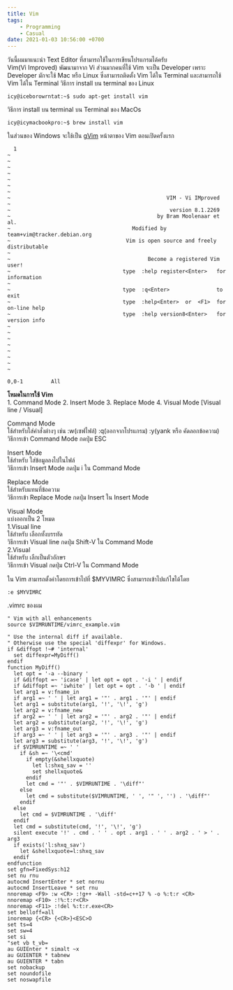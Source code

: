 ```yaml
---
title: Vim
tags:
    - Programming
    - Casual
date: 2021-01-03 10:56:00 +0700
---
```


วันนี้ผมมาแนะนำ Text Editor ที่สามารถใช้ในการเขียนโปรแกรมได้ครับ<br>
Vim(Vi Improved) พัฒนามาจาก Vi ส่วนมากคนที่ใช้ Vim จะเป็น Developer เพราะ Developer มักจะใช้ Mac หรือ Linux ซึ่งสามารถติดตั้ง Vim ได้ใน Terminal และสามารถใช้ Vim ได้ใน Terminal
วิธีการ install บน terminal ของ Linux
```shell
icy@iceborowrntat:~$ sudo apt-get install vim
```
วิธีการ install บน terminal บน Terminal ของ MacOs
```shell
icy@icymacbookpro:~$ brew install vim
```
ในส่วนของ Windows จะใช้เป็น [gVim](https://www.vim.org/download.php)
หน้าตาของ Vim ตอนเปิดครั้งแรก
```
  1
~                                                                                                                       
~                                                                                                                       
~                                                                                                                       
~                                                                                                                       
~                                                                                                                       
~                                                                                                                       
~                                                                                                                       
~                                                  VIM - Vi IMproved                                                    
~                                                                                                                       
~                                                   version 8.1.2269                                                    
~                                               by Bram Moolenaar et al.                                                
~                                       Modified by team+vim@tracker.debian.org                                         
~                                     Vim is open source and freely distributable                                       
~                                                                                                                       
~                                            Become a registered Vim user!                                              
~                                    type  :help register<Enter>   for information                                      
~                                                                                                                       
~                                    type  :q<Enter>               to exit                                              
~                                    type  :help<Enter>  or  <F1>  for on-line help                                     
~                                    type  :help version8<Enter>   for version info                                     
~                                                                                                                       
~                                                                                                                       
~                                                                                                                       
~                                                                                                                       
~                                                                                                                       
~                                                                                                                       
~                                                                                                                       
~                                                                                                                         
                                                                                                    0,0-1         All 
```
**โหมดในการใช้ Vim**<br>
    1. Command Mode
    2. Insert Mode
    3. Replace Mode
    4. Visual Mode [Visual line / Visual]

Command Mode<br>
ใช้สำหรับใส่คำสั่งต่างๆ เช่น :w(เซฟไฟล์) :q(ออกจากโปรแกรม) :y(yank หรือ คัดลอกข้อความ)  
วิธีการเข้า Command Mode กดปุ่ม ESC

Insert Mode<br>
ใช้สำหรับ ใส่ข้อมูลลงไปในไฟล์  
วิธีการเข้า Insert Mode กดปุ่ม i ใน Command Mode

Replace Mode<br>
ใช้สำหรับแทนที่ข้อความ  
วิธีการเข้า Replace Mode กดปุ่ม Insert ใน Insert Mode

Visual Mode<br>
แบ่งออกเป็น 2 โหมด  
1.Visual line  
ใช้สำหรับ เลือกทั้งบรรทัด  
วิธีการเข้า Visual line กดปุ่ม Shift-V ใน Command Mode  
2.Visual  
ใช้สำหรับ เลืกเป็นตัวอักษร  
วิธีการเข้า Visual กดปุ่ม Ctrl-V ใน Command Mode

ใน Vim สามารถตั้งค่าโดยการเข้าไปที่ $MYVIMRC ซึ่งสามารถเข้าไปแก้ไขได้โดย
```vim
:e $MYVIMRC
```
.vimrc ของผม
```vim
" Vim with all enhancements
source $VIMRUNTIME/vimrc_example.vim

" Use the internal diff if available.
" Otherwise use the special 'diffexpr' for Windows.
if &diffopt !~# 'internal'
  set diffexpr=MyDiff()
endif
function MyDiff()
  let opt = '-a --binary '
  if &diffopt =~ 'icase' | let opt = opt . '-i ' | endif
  if &diffopt =~ 'iwhite' | let opt = opt . '-b ' | endif
  let arg1 = v:fname_in
  if arg1 =~ ' ' | let arg1 = '"' . arg1 . '"' | endif
  let arg1 = substitute(arg1, '!', '\!', 'g')
  let arg2 = v:fname_new
  if arg2 =~ ' ' | let arg2 = '"' . arg2 . '"' | endif
  let arg2 = substitute(arg2, '!', '\!', 'g')
  let arg3 = v:fname_out
  if arg3 =~ ' ' | let arg3 = '"' . arg3 . '"' | endif
  let arg3 = substitute(arg3, '!', '\!', 'g')
  if $VIMRUNTIME =~ ' '
    if &sh =~ '\<cmd'
      if empty(&shellxquote)
        let l:shxq_sav = ''
        set shellxquote&
      endif
      let cmd = '"' . $VIMRUNTIME . '\diff"'
    else
      let cmd = substitute($VIMRUNTIME, ' ', '" ', '') . '\diff"'
    endif
  else
    let cmd = $VIMRUNTIME . '\diff'
  endif 
  let cmd = substitute(cmd, '!', '\!', 'g')
  silent execute '!' . cmd . ' ' . opt . arg1 . ' ' . arg2 . ' > ' . arg3
  if exists('l:shxq_sav')
    let &shellxquote=l:shxq_sav
  endif
endfunction
set gfn=FixedSys:h12
set nu rnu
autocmd InsertEnter * set nornu
autocmd InsertLeave * set rnu
nnoremap <F9> :w <CR> :!g++ -Wall -std=c++17 % -o %:t:r <CR>
nnoremap <F10> :!%:t:r<CR>
nnoremap <F11> :!del %:t:r.exe<CR>
set belloff=all
inoremap {<CR> {<CR>}<ESC>O
set ts=4
set sw=4
set si
"set vb t_vb=
au GUIEnter * simalt ~x
au GUIENTER * tabnew
au GUIENTER * tabn
set nobackup
set noundofile
set noswapfile
```
